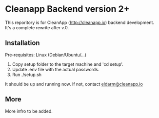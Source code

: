 # Cleanapp Backend version 2+

This reporitory is for CleanApp (http://cleanapp.io) backend development.
It's a complete rewrite after v.0.

## Installation

Pre-requisites: Linux (Debian/Ubuntu/...)

1. Copy setup folder to the target machine and 'cd setup'.
2. Update .env file with the actual passwords.
3. Run ./setup.sh

It should be up and running now. If not, contact eldarm@cleanapp.io

## More

More infro to be added.

